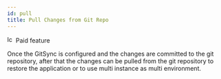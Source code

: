 ```yaml
---
id: pull
title: Pull Changes from Git Repo
---
```


<div className="badge badge--primary heading-badge">   
  <img 
    src="/img/badge-icons/premium.svg" 
    alt="Icon" 
    width="16" 
    height="16" 
  />
 <span>Paid feature</span>
</div>

Once the GitSync is configured and the changes are committed to the git repository, after that the changes can be pulled from the git repository to restore the application or to use multi instance as multi environment.

